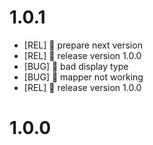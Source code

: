 # 1.0.1 


- [REL] :rocket: prepare next version
- [REL] :rocket: release version 1.0.0
- [BUG] :bug: bad display type
- [BUG] :bug: mapper not working
- [REL] :rocket: release version 1.0.0


# 1.0.0 





